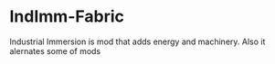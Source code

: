 # IndImm-Fabric
Industrial Immersion is mod that adds energy and machinery. Also it alernates some of mods

